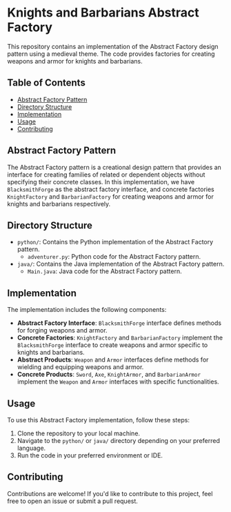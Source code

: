 # Knights and Barbarians Abstract Factory

This repository contains an implementation of the Abstract Factory design pattern using a medieval theme. The code provides factories for creating weapons and armor for knights and barbarians.

## Table of Contents
- [Abstract Factory Pattern](#abstract-factory-pattern)
- [Directory Structure](#directory-structure)
- [Implementation](#implementation)
- [Usage](#usage)
- [Contributing](#contributing)

## Abstract Factory Pattern

The Abstract Factory pattern is a creational design pattern that provides an interface for creating families of related or dependent objects without specifying their concrete classes. In this implementation, we have `BlacksmithForge` as the abstract factory interface, and concrete factories `KnightFactory` and `BarbarianFactory` for creating weapons and armor for knights and barbarians respectively.

## Directory Structure

- `python/`: Contains the Python implementation of the Abstract Factory pattern.
  - `adventurer.py`: Python code for the Abstract Factory pattern.
- `java/`: Contains the Java implementation of the Abstract Factory pattern.
  - `Main.java`: Java code for the Abstract Factory pattern.

## Implementation

The implementation includes the following components:

- **Abstract Factory Interface**: `BlacksmithForge` interface defines methods for forging weapons and armor.
- **Concrete Factories**: `KnightFactory` and `BarbarianFactory` implement the `BlacksmithForge` interface to create weapons and armor specific to knights and barbarians.
- **Abstract Products**: `Weapon` and `Armor` interfaces define methods for wielding and equipping weapons and armor.
- **Concrete Products**: `Sword`, `Axe`, `KnightArmor`, and `BarbarianArmor` implement the `Weapon` and `Armor` interfaces with specific functionalities.

## Usage

To use this Abstract Factory implementation, follow these steps:

1. Clone the repository to your local machine.
2. Navigate to the `python/` or `java/` directory depending on your preferred language.
3. Run the code in your preferred environment or IDE.

## Contributing

Contributions are welcome! If you'd like to contribute to this project, feel free to open an issue or submit a pull request.

